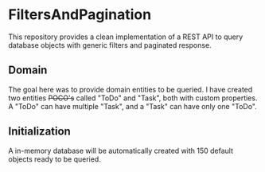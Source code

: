 # FiltersAndPagination

This repository provides a clean implementation of a REST API to query database objects with generic filters and paginated response.

## Domain

The goal here was to provide domain entities to be queried. I have created two entities ~~POCO's~~ called "ToDo" and "Task", both with custom properties. A "ToDo" can have multiple "Task", and a "Task" can have only one "ToDo".

## Initialization

A in-memory database will be automatically created with 150 default objects ready to be queried.

